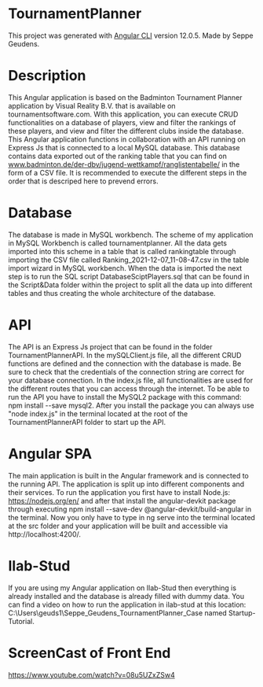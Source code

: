 # TournamentPlanner

This project was generated with [Angular CLI](https://github.com/angular/angular-cli) version 12.0.5.
Made by Seppe Geudens.

# Description

This Angular application is based on the Badminton Tournament Planner application by Visual Reality B.V. that is available on tournamentsoftware.com. With this application, you can execute CRUD functionalities on a database of players, view and filter the rankings of these players, and view and filter the different clubs inside the database. This Angular application functions in collaboration with an API running on Express Js that is connected to a local MySQL database. This database contains data exported out of the ranking table that you can find on www.badminton.de/der-dbv/jugend-wettkampf/ranglistentabelle/ in the form of a CSV file. It is recommended to execute the different steps in the order that is descriped here to prevend errors.

# Database
The database is made in MySQL workbench. The scheme of my application in MySQL Workbench is called tournamentplanner. All the data gets imported into this scheme in a table that is called rankingtable through importing the CSV file called Ranking_2021-12-07_11-08-47.csv in the table import wizard in MySQL workbench. When the data is imported the next step is to run the SQL script DatabaseSciptPlayers.sql that can be found in the Script&Data folder within the project to split all the data up into different tables and thus creating the whole architecture of the database.  

# API

The API is an Express Js project that can be found in the folder TournamentPlannerAPI. In the mySQLClient.js file, all the different CRUD functions are defined and the connection with the database is made. Be sure to check that the credentials of the connection string are correct for your database connection. In the index.js file, all functionalities are used for the different routes that you can access through the internet. To be able to run the API you have to install the MySQL2 package with this command: npm install --save mysql2. After you install the package you can always use "node index.js" in the terminal located at the root of the TournamentPlannerAPI folder to start up the API. 


# Angular SPA

The main application is built in the Angular framework and is connected to the running API. The application is split up into different components and their services. To run the application you first have to install Node.js: https://nodejs.org/en/ and after that install the angular-devkit package through executing npm install --save-dev @angular-devkit/build-angular in the terminal. Now you only have to type in ng serve into the terminal located at the src folder and your application will be built and accessible via http://localhost:4200/.

# Ilab-Stud

If you are using my Angular application on Ilab-Stud then everything is already installed and the database is already filled with dummy data. You can find a video on how to run the application in ilab-stud at this location: C:\Users\geuds1\Seppe_Geudens_TournamentPlanner_Case named Startup-Tutorial.

#  ScreenCast of Front End
https://www.youtube.com/watch?v=08u5UZxZSw4
